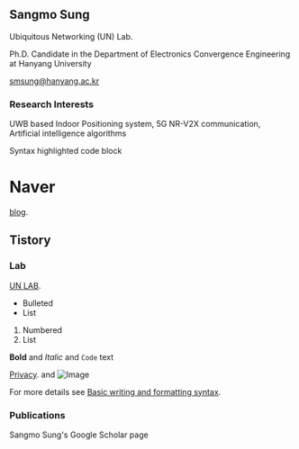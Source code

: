 ## Sangmo Sung

Ubiquitous Networking (UN) Lab.

Ph.D. Candidate in the Department of Electronics Convergence Engineering at Hanyang University

smsung@hanyang.ac.kr

### Research Interests

UWB based Indoor Positioning system, 5G NR-V2X communication,
Artificial intelligence algorithms

Syntax highlighted code block

# Naver
[blog](https://blog.naver.com/sapitquireputat).
## Tistory
### Lab
[UN LAB](http://unlab.hanyang.ac.kr).

- Bulleted
- List

1. Numbered
2. List

**Bold** and _Italic_ and `Code` text

[Privacy](https://sangmosung.github.io/homepage/privacy). and ![Image](src)

For more details see [Basic writing and formatting syntax](https://docs.github.com/en/github/writing-on-github/getting-started-with-writing-and-formatting-on-github/basic-writing-and-formatting-syntax).

### Publications

Sangmo Sung's Google Scholar page
